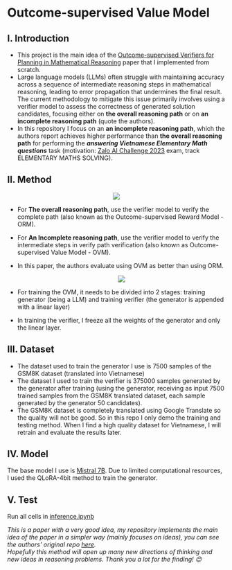 # Outcome-supervised Value Model
## I. Introduction
- This project is the main idea of the [Outcome-supervised Verifiers for Planning in Mathematical Reasoning](https://arxiv.org/pdf/2311.09724v1.pdf) paper that I implemented from scratch.
- Large language models (LLMs) often struggle with maintaining accuracy across a sequence of intermediate reasoning steps in mathematical reasoning, leading to error propagation that undermines the final result.  The current methodology to mitigate this issue primarily involves using a verifier model to assess the correctness of generated solution candidates, focusing either on **the overall reasoning path** or on **an incomplete reasoning path** (quote the authors).
- In this repository I focus on an **an incomplete reasoning path**, which the authors report achieves higher performance than **the overall reasoning path** for performing the ***answering Vietnamese Elementary Math questions*** task (motivation: [Zalo AI Challenge 2023](https://challenge.zalo.ai/#intro) exam, track ELEMENTARY MATHS SOLVING).
## II. Method 
<p align="center">
  <img src="https://github.com/longday1102/OVM/assets/121651344/1c981a44-6918-46de-b00f-3dc7adcc4a28">
</p>

- For **The overall reasoning path**, use the verifier model to verify the complete path (also known as the Outcome-supervised Reward Model - ORM).
- For **An Incomplete reasoning path**,  use the verifier model to verify the intermediate steps in verify path verification (also known as Outcome-supervised Value Model - OVM).
- In this paper, the authors evaluate using OVM as better than using ORM.
  <p align="center">
  <img src="https://github.com/longday1102/OVM/assets/121651344/c5d5582c-8a20-4a8e-8775-5c5d27fdd94b">
  </p>
  
- For training the OVM, it needs to be divided into 2 stages: training generator (being a LLM) and training verifier (the generator is appended with a linear layer)
- In training the verifier, I freeze all the weights of the generator and only the linear layer.
## III. Dataset
- The dataset used to train the generator I use is 7500 samples of the GSM8K dataset (translated into Vietnamese)
- The dataset I used to train the verifier is 375000 samples generated by the generator after training (using the generator, receiving as input 7500 trained samples from the GSM8K translated dataset, each sample generated by the generator 50 candidates).
- The GSM8K dataset is completely translated using Google Translate so the quality will not be good. So in this repo I only demo the training and testing method. When I find a high quality dataset for Vietnamese, I will retrain and evaluate the results later.
## IV. Model
The base model I use is [Mistral 7B](https://huggingface.co/mistralai/Mistral-7B-v0.1). Due to limited computational resources, I used the QLoRA-4bit method to train the generator.
## V. Test
Run all cells in [inference.ipynb](https://github.com/longday1102/OVM/blob/main/inference.ipynb)

*This is a paper with a very good idea, my repository implements the main idea of the paper in a simpler way (mainly focuses on ideas), you can see the authors' original repo [here](https://github.com/FreedomIntelligence/OVM).*                                                                                                           
*Hopefully this method will open up many new directions of thinking and new ideas in reasoning problems. Thank you a lot for the finding! 😊*

